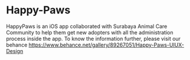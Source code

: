 # Happy-Paws

HappyPaws is an iOS app collaborated with Surabaya Animal Care Community to help them get new adopters with all the administration process inside the app.
To know the information further, please visit our behance https://www.behance.net/gallery/89267051/Happy-Paws-UIUX-Design
